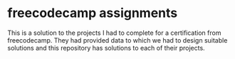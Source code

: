 # freecodecamp assignments
This is a solution to the projects I had to complete for a certification from freecodecamp.
They had provided data to which we had to design suitable solutions and this repository has solutions to each of their projects.
